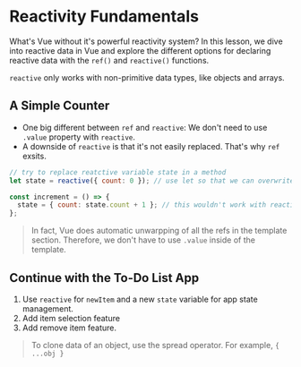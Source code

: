 # Reactivity Fundamentals

What's Vue without it's powerful reactivity system? In this lesson, we dive into reactive data in Vue and explore the different options for declaring reactive data with the `ref()` and `reactive()` functions.

`reactive` only works with non-primitive data types, like objects and arrays.

## A Simple Counter

<div class="vue-interactive-solution" data-solution-id="counter" data-vue-app-script="counter.js">
    <div class="solution-container"></div>
</div>

- One big different between `ref` and `reactive`: We don't need to use `.value` property with `reactive`.
- A downside of `reactive` is that it's not easily replaced. That's why `ref` exsits.

```javascript
// try to replace reatctive variable state in a method
let state = reactive({ count: 0 }); // use let so that we can overwrite the value

const increment = () => {
  state = { count: state.count + 1 }; // this wouldn't work with reactive
};
```

> In fact, Vue does automatic unwarpping of all the refs in the template section. Therefore, we don't have to use `.value` inside of the template.

## Continue with the To-Do List App

1. Use `reactive` for `newItem` and a new `state` variable for app state management.
2. Add item selection feature
3. Add remove item feature.

<div class="vue-interactive-solution" data-solution-id="todo-list" data-vue-app-script="app.js">
    <div class="solution-container"></div>
</div>

> To clone data of an object, use the spread operator. For example, `{ ...obj }`
